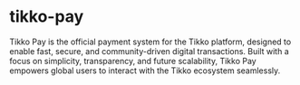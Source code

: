 # tikko-pay
 Tikko Pay is the official payment system for the Tikko platform, designed to enable fast, secure, and community-driven digital transactions. Built with a focus on simplicity, transparency, and future scalability, Tikko Pay empowers global users to interact with the Tikko ecosystem seamlessly.
